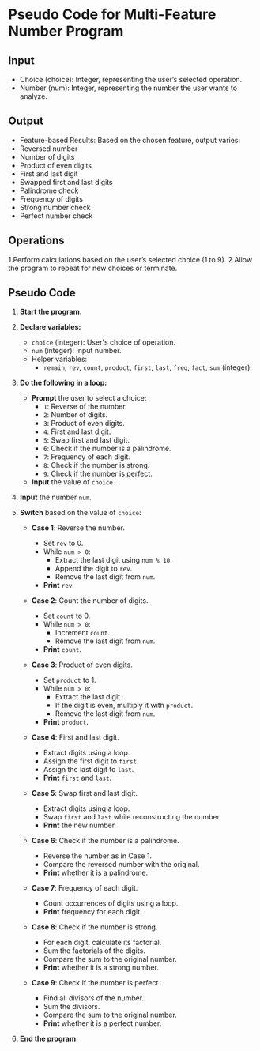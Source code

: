 
# Pseudo Code for Multi-Feature Number Program
## Input
- Choice (choice): Integer, representing the user’s selected operation.
- Number (num): Integer, representing the number the user wants to analyze.
## Output
- Feature-based Results: Based on the chosen feature, output varies:
- Reversed number
- Number of digits
- Product of even digits
- First and last digit
- Swapped first and last digits
- Palindrome check
- Frequency of digits
- Strong number check
- Perfect number check
## Operations
1.Perform calculations based on the user’s selected choice (1 to 9).
2.Allow the program to repeat for new choices or terminate.

## Pseudo Code
1. **Start the program.**

2. **Declare variables:**
   - `choice` (integer): User's choice of operation.
   - `num` (integer): Input number.
   - Helper variables: 
     - `remain`, `rev`, `count`, `product`, `first`, `last`, `freq`, `fact`, `sum` (integer).

3. **Do the following in a loop:**
   - **Prompt** the user to select a choice:
     - `1`: Reverse of the number.
     - `2`: Number of digits.
     - `3`: Product of even digits.
     - `4`: First and last digit.
     - `5`: Swap first and last digit.
     - `6`: Check if the number is a palindrome.
     - `7`: Frequency of each digit.
     - `8`: Check if the number is strong.
     - `9`: Check if the number is perfect.
   - **Input** the value of `choice`.

4. **Input** the number `num`.

5. **Switch** based on the value of `choice`:

   - **Case 1**: Reverse the number.
     - Set `rev` to 0.
     - While `num > 0`:
       - Extract the last digit using `num % 10`.
       - Append the digit to `rev`.
       - Remove the last digit from `num`.
     - **Print** `rev`.

   - **Case 2**: Count the number of digits.
     - Set `count` to 0.
     - While `num > 0`:
       - Increment `count`.
       - Remove the last digit from `num`.
     - **Print** `count`.

   - **Case 3**: Product of even digits.
     - Set `product` to 1.
     - While `num > 0`:
       - Extract the last digit.
       - If the digit is even, multiply it with `product`.
       - Remove the last digit from `num`.
     - **Print** `product`.

   - **Case 4**: First and last digit.
     - Extract digits using a loop.
     - Assign the first digit to `first`.
     - Assign the last digit to `last`.
     - **Print** `first` and `last`.

   - **Case 5**: Swap first and last digit.
     - Extract digits using a loop.
     - Swap `first` and `last` while reconstructing the number.
     - **Print** the new number.

   - **Case 6**: Check if the number is a palindrome.
     - Reverse the number as in Case 1.
     - Compare the reversed number with the original.
     - **Print** whether it is a palindrome.

   - **Case 7**: Frequency of each digit.
     - Count occurrences of digits using a loop.
     - **Print** frequency for each digit.

   - **Case 8**: Check if the number is strong.
     - For each digit, calculate its factorial.
     - Sum the factorials of the digits.
     - Compare the sum to the original number.
     - **Print** whether it is a strong number.

   - **Case 9**: Check if the number is perfect.
     - Find all divisors of the number.
     - Sum the divisors.
     - Compare the sum to the original number.
     - **Print** whether it is a perfect number.

6. **End the program.**
